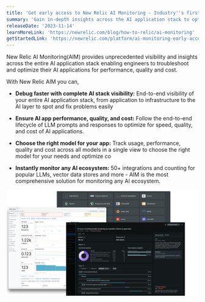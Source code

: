 ```yaml
---
title: 'Get early access to New Relic AI Monitoring - Industry''s first APM for AI'
summary: 'Gain in-depth insights across the AI application stack to optimize for performance, quality and cost'
releaseDate: '2023-11-14'
learnMoreLink: 'https://newrelic.com/blog/how-to-relic/ai-monitoring'
getStartedLink: 'https://newrelic.com/platform/ai-monitoring-early-access'
---
```


New Relic AI Monitoring(AIM) provides unprecedented visibility and insights across the entire AI application stack enabling engineers to troubleshoot and optimize their AI applications for performance, quality and cost. 

With New Relic AIM you can,

* **Debug faster with complete AI stack visibility:** End-to-end visibility of your entire AI application stack, from application to infrastructure to the AI layer to spot and fix problems easily

* **Ensure AI app performance, quality, and cost:** Follow the end-to-end lifecycle of LLM prompts and responses to optimize for speed, quality, and cost of AI applications.

* **Choose the right model for your app:** Track usage, performance, quality and cost across all models in a single view to choose the right model for your needs and optimize co

* **Instantly monitor any AI ecosystem:** 50+ integrations and counting for popular LLMs, vector data stores and more - AIM is the most comprehensive solution for monitoring any AI ecosystem.

![AIM image](./images/aim-whats-new.png "A screenshot showing AIM response view and tracing")





